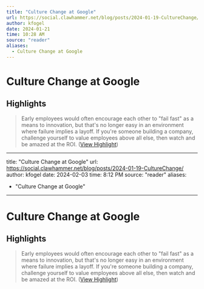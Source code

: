 ```yaml
---
title: "Culture Change at Google"
url: https://social.clawhammer.net/blog/posts/2024-01-19-CultureChange/
author: kfogel
date: 2024-01-21
time: 10:28 AM
source: "reader"
aliases:
  - Culture Change at Google
---
```

# Culture Change at Google

## Highlights
> Early employees would often encourage each other to "fail fast" as a means to innovation, but that's no longer easy in an environment where failure implies a layoff. If you're someone building a company, challenge yourself to value employees above all else, then watch and be amazed at the ROI. ([View Highlight](https://read.readwise.io/read/01hmghgrtjzxb5wbjqr95rhhr3))

---
title: "Culture Change at Google"
url: https://social.clawhammer.net/blog/posts/2024-01-19-CultureChange/
author: kfogel
date: 2024-02-03
time: 8:12 PM
source: "reader"
aliases:
  - "Culture Change at Google"
---
# Culture Change at Google

## Highlights
> Early employees would often encourage each other to "fail fast" as a means to innovation, but that's no longer easy in an environment where failure implies a layoff. If you're someone building a company, challenge yourself to value employees above all else, then watch and be amazed at the ROI. ([View Highlight](https://read.readwise.io/read/01hmghgrtjzxb5wbjqr95rhhr3))


